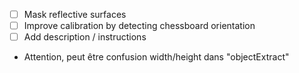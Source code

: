 - [ ] Mask reflective surfaces
- [ ] Improve calibration by detecting chessboard orientation
- [ ] Add description / instructions
- Attention, peut être confusion width/height dans "objectExtract"